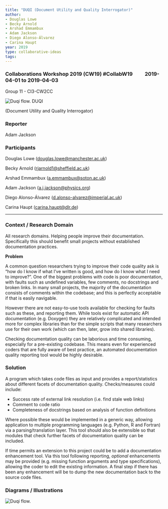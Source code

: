 ```yaml
---
title: "DUQI (Document Utility and Quality Interrogator)"
author:
- Douglas Lowe
- Becky Arnold
- Arshad Emmambux
- Adam Jackson
- Diego Alonso-Álvarez
- Carina Haupt
year: 2019
type: collaborative-ideas
tags:
---
```

### Collaborations Workshop 2019 (CW19) #CollabW19          2019-04-01 to 2019-04-03

Group 11 - CI3-CW2CC 


 ![Duqi flow.](../images/cw19-duck.jpg)
DUQI

(Document Utility and Quality Interrogator)


### **Reporter**

Adam Jackson 


### **Participants**

Douglas Lowe ([douglas.lowe@manchester.ac.uk](mailto:douglas.lowe@manchester.ac.uk))

Becky Arnold ([rjarnold1@sheffield.ac.uk](mailto:rjarnold1@sheffield.ac.uk))

Arshad Emmambux ([a.emmambux@soton.ac.uk](mailto:a.emmambux@soton.ac.uk))

Adam Jackson ([a.j.jackson@physics.org](mailto:a.j.jackson@physics.org))

Diego Alonso-Álvarez ([d.alonso-alvarez@imperial.ac.uk](mailto:d.alonso-alvarez@imperial.ac.uk))

Carina Haupt ([carina.haupt@dlr.de](mailto:carina.haupt@dlr.de))



---



### **Context / Research Domain**

All research domains. Helping people improve their documentation.  \
Specifically this should benefit small projects without established documentation practices.

**Problem**

A common question researchers trying to improve their code quality ask is “how do I know if what I’ve written is good, and how do I know what I need to improve?”.  One of the biggest problems with code is poor documentation, with faults such as undefined variables, few comments, no docstrings and broken links. In many small projects, the majority of the documentation consists of comments within the codebase; and this is perfectly acceptable if that is easily navigable.

However there are not easy-to-use tools available for checking for faults such as these, and reporting them. While tools exist for automatic API documentation (e.g. Doxygen) they are relatively complicated and intended more for complex libraries than for the simple scripts that many researchers use for their own work (which can then, later, grow into shared libraries).

Checking documentation quality can be laborious and time consuming, especially for a pre-existing codebase. This means even for experienced coders that are fully aware of best practice, an automated documentation quality reporting tool would be highly desirable.


### **Solution**

A program which takes code files as input and provides a report/statistics about different facets of documentation quality. Checks/measures could include:



*   Success rate of external link resolution (i.e. find stale web links)
*   Comment to code ratio
*   Completeness of docstrings based on analysis of function definitions

Where possible these would be implemented in a generic way, allowing application to multiple programming languages (e.g. Python, R and Fortran) via a parsing/translation layer. This tool should also be extensible so that modules that check further facets of documentation quality can be included.

If time permits an extension to this project could be to add a documentation enhancement tool. Via this tool following reporting, _optional_ enhancements may be provided (e.g. missing function arguments and type specifications), allowing the coder to edit the existing information. A final step if there has been any enhancement will be to dump the new documentation back to the source code files.


### **Diagrams / Illustrations**


![Duqi flow.](../images/cw19-duqi-flow.jpg)

